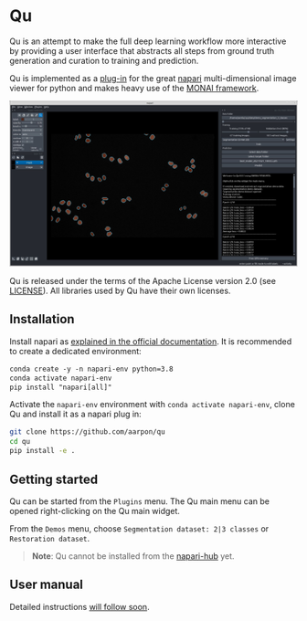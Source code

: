 # Qu

Qu is an attempt to make the full deep learning workflow more interactive by providing a user interface that abstracts all steps from ground truth generation and curation to training and prediction. 

Qu is implemented as a [plug-in](https://napari.org/plugins/stable/index.html) for the great [napari](https://napari.org/) multi-dimensional image viewer for python and makes heavy use of the [MONAI framework](https://monai.io).

![Qu](images/qu.png)

Qu is released under the terms of the Apache License version 2.0 (see [LICENSE](./LICENSE)). All libraries used by Qu have their own licenses.

## Installation

Install napari as [explained in the official documentation](https://napari.org/tutorials/fundamentals/installation.html). It is recommended to create a dedicated environment:

```
conda create -y -n napari-env python=3.8
conda activate napari-env
pip install "napari[all]"
```

Activate the `napari-env` environment with `conda activate napari-env`, clone Qu and install it as a napari plug in: 

```bash
git clone https://github.com/aarpon/qu
cd qu
pip install -e .
```

## Getting started

Qu can be started from the `Plugins` menu. The Qu main menu can be opened right-clicking on the Qu main widget.

From the `Demos` menu, choose `Segmentation dataset: 2|3 classes` or `Restoration dataset`. 

> **Note**: Qu cannot be installed from the [napari-hub](https://www.napari-hub.org) yet.
## User manual

Detailed instructions [will follow soon](https://github.com/aarpon/qu/wiki/Qu).

